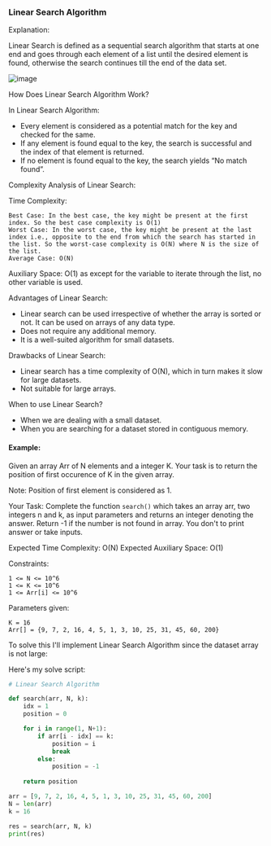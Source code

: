 <h3> Linear Search Algorithm </h3>

Explanation: 

Linear Search is defined as a sequential search algorithm that starts at one end and goes through each element of a list until the desired element is found, otherwise the search continues till the end of the data set.

![image](https://github.com/h4ckyou/h4ckyou.github.io/assets/127159644/75a6ca80-00b2-4905-918b-f0a07b06cae7)

How Does Linear Search Algorithm Work?

In Linear Search Algorithm:
- Every element is considered as a potential match for the key and checked for the same.
- If any element is found equal to the key, the search is successful and the index of that element is returned.
- If no element is found equal to the key, the search yields “No match found”.

Complexity Analysis of Linear Search:

Time Complexity:

    Best Case: In the best case, the key might be present at the first index. So the best case complexity is O(1)
    Worst Case: In the worst case, the key might be present at the last index i.e., opposite to the end from which the search has started in the list. So the worst-case complexity is O(N) where N is the size of the list.
    Average Case: O(N)

Auxiliary Space: O(1) as except for the variable to iterate through the list, no other variable is used. 

Advantages of Linear Search:
- Linear search can be used irrespective of whether the array is sorted or not. It can be used on arrays of any data type.
- Does not require any additional memory.
- It is a well-suited algorithm for small datasets.

Drawbacks of Linear Search:
- Linear search has a time complexity of O(N), which in turn makes it slow for large datasets.
-  Not suitable for large arrays.

When to use Linear Search?
- When we are dealing with a small dataset.
- When you are searching for a dataset stored in contiguous memory.

#### Example:

Given an array Arr of N elements and a integer K. Your task is to return the position of first occurence of K in the given array.

Note: Position of first element is considered as 1.

Your Task:
Complete the function `search()` which takes an array arr, two integers n and k, as input parameters and returns an integer denoting the answer. Return -1 if the number is not found in array. You don't to print answer or take inputs.

Expected Time Complexity: O(N)
Expected Auxiliary Space: O(1)

Constraints:
```
1 <= N <= 10^6
1 <= K <= 10^6
1 <= Arr[i] <= 10^6
```

Parameters given:

```
K = 16
Arr[] = {9, 7, 2, 16, 4, 5, 1, 3, 10, 25, 31, 45, 60, 200}
```

To solve this I'll implement Linear Search Algorithm since the dataset array is not large:

Here's my solve script:

```python
# Linear Search Algorithm

def search(arr, N, k):
    idx = 1
    position = 0

    for i in range(1, N+1):
        if arr[i - idx] == k:
            position = i
            break
        else:
            position = -1
    
    return position

arr = [9, 7, 2, 16, 4, 5, 1, 3, 10, 25, 31, 45, 60, 200]
N = len(arr)
k = 16

res = search(arr, N, k)
print(res)
```














